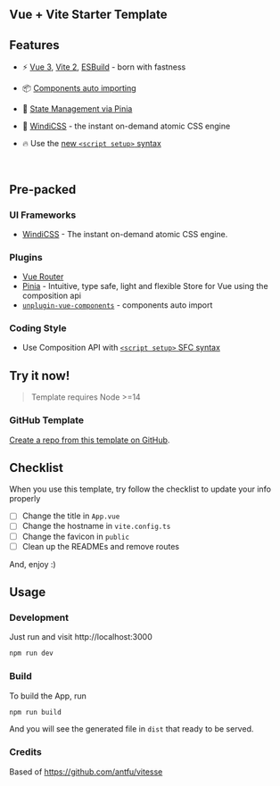 ## Vue + Vite Starter Template

## Features

- ⚡️ [Vue 3](https://github.com/vuejs/vue-next), [Vite 2](https://github.com/vitejs/vite), [ESBuild](https://github.com/evanw/esbuild) - born with fastness

- 📦 [Components auto importing](https://github.com/antfu/unplugin-vue-components)

- 🍍 [State Management via Pinia](https://pinia.esm.dev/)

- 🎨 [WindiCSS](https://windicss.org/guide/) - the instant on-demand atomic CSS engine

- 🔥 Use the [new `<script setup>` syntax](https://github.com/vuejs/rfcs/pull/227)

<br>

## Pre-packed

### UI Frameworks

- [WindiCSS](https://windicss.org/guide/) - The instant on-demand atomic CSS engine.

### Plugins

- [Vue Router](https://github.com/vuejs/vue-router)
- [Pinia](https://pinia.esm.dev) - Intuitive, type safe, light and flexible Store for Vue using the composition api
- [`unplugin-vue-components`](https://github.com/antfu/unplugin-vue-components) - components auto import

### Coding Style

- Use Composition API with [`<script setup>` SFC syntax](https://github.com/vuejs/rfcs/pull/227)

## Try it now!

> Template requires Node >=14

### GitHub Template

[Create a repo from this template on GitHub](https://github.com/vicrome/vite_template/generate).

## Checklist

When you use this template, try follow the checklist to update your info properly

- [ ] Change the title in `App.vue`
- [ ] Change the hostname in `vite.config.ts`
- [ ] Change the favicon in `public`
- [ ] Clean up the READMEs and remove routes

And, enjoy :)

## Usage

### Development

Just run and visit http://localhost:3000

```bash
npm run dev
```

### Build

To build the App, run

```bash
npm run build
```

And you will see the generated file in `dist` that ready to be served.

### Credits

Based of https://github.com/antfu/vitesse
